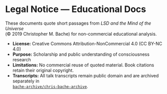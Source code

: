 # Legal Notice — Educational Docs

These documents quote short passages from *LSD and the Mind of the Universe*  
(© 2019 Christopher M. Bache) for non-commercial educational analysis.

- **License:** Creative Commons Attribution-NonCommercial 4.0 (CC BY-NC 4.0)  
- **Purpose:** Scholarship and public understanding of consciousness research  
- **Limitations:** No commercial reuse of quoted material. Book citations retain their original copyright.  
- **Transcripts:** All talk transcripts remain public domain and are archived separately in  
  [`bache-archive/chris-bache-archive`](https://github.com/bache-archive/chris-bache-archive).

